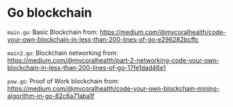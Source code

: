 # Go blockchain
`main.go`: Basic Blockchain 
from: https://medium.com/@mycoralhealth/code-your-own-blockchain-in-less-than-200-lines-of-go-e296282bcffc

`main2.go`: Blockchain networking
from: https://medium.com/@mycoralhealth/part-2-networking-code-your-own-blockchain-in-less-than-200-lines-of-go-17fe1dad46e1

`pow.go`: Proof of Work blockchain
from: https://medium.com/@mycoralhealth/code-your-own-blockchain-mining-algorithm-in-go-82c6a71aba1f
